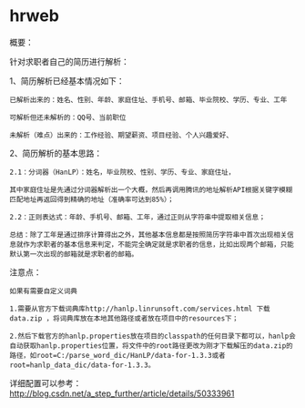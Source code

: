 # hrweb

概要：

针对求职者自己的简历进行解析：

1、简历解析已经基本情况如下：

    已解析出来的：姓名、性别、年龄、家庭住址、手机号、邮箱、毕业院校、学历、专业、工年
  
    可解析但还未解析的：QQ号、当前职位
  
    未解析（难点）出来的：工作经验、期望薪资、项目经验、个人兴趣爱好、
  
2、简历解析的基本思路：

    2.1：分词器（HanLP）：姓名，毕业院校、性别、学历、专业、家庭住址，
  
    其中家庭住址是先通过分词器解析出一个大概，然后再调用腾讯的地址解析API根据关键字模糊匹配地址再返回得到精确的地址（准确率可达到85%）；
       
    2.2：正则表达式：年龄、手机号、邮箱、工年，通过正则从字符串中提取相关信息；
    
    总结：除了工年是通过排序计算得出之外，其他基本信息都是按照简历字符串中首次出现相关信息就作为求职者的基本信息来判定，不能完全确定就是求职者的信息，比如出现两个邮箱，只能默认第一次出现的邮箱就是求职者的邮箱。


注意点：

    如果有需要自定义词典

    1.需要从官方下载词典库http://hanlp.linrunsoft.com/services.html 下载data.zip ，将词典库放在本地其他路径或者放在项目中的resources下；

    2.然后下载官方的hanlp.properties放在项目的classpath的任何目录下都可以，hanlp会自动获取hanlp.properties位置，将文件中的root路径更改为刚才下载解压的data.zip的路径，如root=C:/parse_word_dic/HanLP/data-for-1.3.3或者root=hanlp_data_dic/data-for-1.3.3。


详细配置可以参考：
http://blog.csdn.net/a_step_further/article/details/50333961
